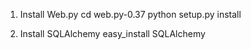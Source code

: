 
1. Install Web.py
cd web.py-0.37
python setup.py install

2. Install SQLAlchemy
easy_install SQLAlchemy
